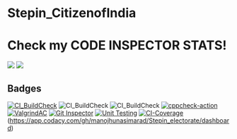 # Stepin_CitizenofIndia

<h1>Check my CODE INSPECTOR STATS! </h1>
<a>
<img src="https://www.code-inspector.com/project/27805/score/svg" />
<img src="https://www.code-inspector.com/project/27805/status/svg" />
</a>



## Badges
[![CI_BuildCheck](https://github.com/manojhunasimarad/Stepin_electorate/actions/workflows/main.yml/badge.svg)](https://github.com/manojhunasimarad/Stepin_electorate/actions/workflows/main.yml)
![CI_BuildCheck](https://www.code-inspector.com/project/27992/score/svg)
![CI_BuildCheck](https://www.code-inspector.com/project/27992/status/svg)
[![cppcheck-action](https://github.com/manojhunasimarad/Stepin_electorate/actions/workflows/c-cpp.yml/badge.svg)](https://github.com/manojhunasimarad/Stepin_electorate/actions/workflows/c-cpp.yml)
[![ValgrindAC](https://github.com/manojhunasimarad/Stepin_electorate/actions/workflows/valgrind.yml/badge.svg)](https://github.com/manojhunasimarad/Stepin_electorate/actions/workflows/valgrind.yml)
[![Git Inspector](https://github.com/manojhunasimarad/Stepin_electorate/actions/workflows/gitinspector.yml/badge.svg)](https://github.com/manojhunasimarad/Stepin_electorate/actions/workflows/gitinspector.yml)
[![Unit Testing](https://github.com/manojhunasimarad/Stepin_electorate/actions/workflows/unit-test.yml/badge.svg)](https://github.com/manojhunasimarad/Stepin_electorate/actions/workflows/unit-test.yml)
[![CI-Coverage](https://github.com/manojhunasimarad/Stepin_electorate/actions/workflows/gcov.yml/badge.svg)](https://github.com/manojhunasimarad/Stepin_electorate/actions/workflows/gcov.yml)
(https://app.codacy.com/gh/manojhunasimarad/Stepin_electorate/dashboard)

